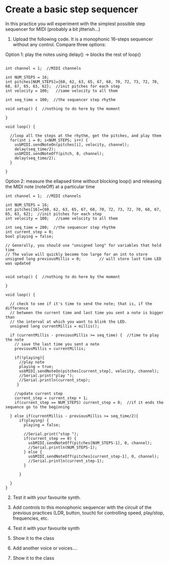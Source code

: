 # Create a basic step sequencer

In this practice you will experiment with the simplest possible step sequencer for MIDI (probably a bit jitterish...)

1) Upload the following code. It is a monophonic 16-steps sequencer without any control. Compare three options:

Option 1: play the notes using delay() -> blocks the rest of loop()
```

int channel = 1;  //MIDI channels

int NUM_STEPS = 16;
int pitches[NUM_STEPS]={60, 62, 63, 65, 67, 68, 70, 72, 73, 72, 70, 68, 67, 65, 63, 62};  //init pitches for each step
int velocity = 100;   //same velocity to all them

int seq_time = 100;  //the sequencer step rhythm

void setup() {  //nothing to do here by the moment

}

void loop() {

  //loop all the steps at the rhythm, get the pitches, and play them
  for(int i = 0; i<NUM_STEPS; i++) {
    usbMIDI.sendNoteOn(pitches[i], velocity, channel);
    delay(seq_time/2);
    usbMIDI.sendNoteOff(pitch, 0, channel);
    delay(seq_time/2);
  }

}
```
Option 2: measure the ellapsed time without blocking loop() and releasing the MIDI note (noteOff) at a particular time

```
int channel = 1;  //MIDI channels

int NUM_STEPS = 16;
int pitches[16]={60, 62, 63, 65, 67, 68, 70, 72, 73, 72, 70, 68, 67, 65, 63, 62};  //init pitches for each step
int velocity = 100;   //same velocity to all them

int seq_time = 200;  //the sequencer step rhythm
int current_step = 0;
bool playing = false;

// Generally, you should use "unsigned long" for variables that hold time
// The value will quickly become too large for an int to store
unsigned long previousMillis = 0;        // will store last time LED was updated


void setup() {  //nothing to do here by the moment

}

void loop() {

  // check to see if it's time to send the note; that is, if the difference
  // between the current time and last time you sent a note is bigger than
  // the interval at which you want to blink the LED.
  unsigned long currentMillis = millis();

  if (currentMillis - previousMillis >= seq_time) {  //time to play the note
    // save the last time you sent a note
    previousMillis = currentMillis;

    if(!playing){
      //play note 
      playing = true;
      usbMIDI.sendNoteOn(pitches[current_step], velocity, channel);
      //Serial.print("play ");
      //Serial.println(current_step);
     }
     
    //update current step
    current_step = current_step + 1;
    if(current_step == NUM_STEPS) current_step = 0;  //if it ends the sequence go to the beginning
      
  } else if(currentMillis - previousMillis >= seq_time/2){
      if(playing) {
        playing = false;

        //Serial.print("stop ");
        if(current_step == 0) {
          usbMIDI.sendNoteOff(pitches[NUM_STEPS-1], 0, channel);
          //Serial.println(NUM_STEPS-1);
        } else {
          usbMIDI.sendNoteOff(pitches[current_step-1], 0, channel);
          //Serial.println(current_step-1);
        }
             
      }
      
  }
}

```

2) Test it with your favourite synth. 
  
3) Add controls to this monophonic sequencer with the circuit of the previous practices (LDR, button, touch) for controlling speed, play/stop, frequencies, etc. 

4) Test it with your favourite synth

5) Show it to the class

6) Add another voice or voices....

7) Show it to the class
